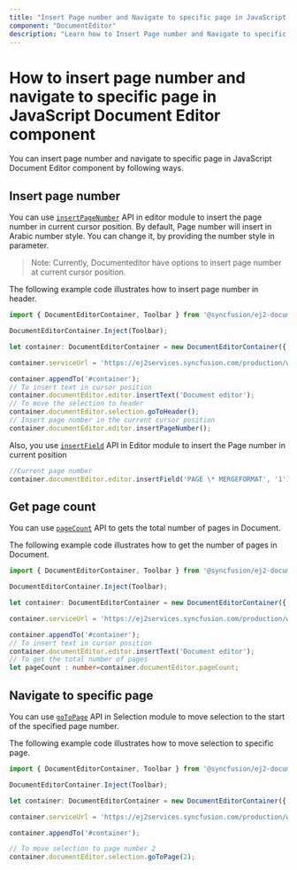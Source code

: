 ```yaml
---
title: "Insert Page number and Navigate to specific page in JavaScript DocumentEditor | Syncfusion " 
component: "DocumentEditor" 
description: "Learn how to Insert Page number and Navigate to specific page from the Syncfusion JavaScript Document Editor component." 
---
```


# How to insert page number and navigate to specific page in JavaScript Document Editor component

You can insert page number and navigate to specific page in JavaScript Document Editor component by following ways.

## Insert page number

You can use [`insertPageNumber`](../../api/document-editor/editor/#insertpagenumber) API in editor module to insert the page number in current cursor position. By default, Page number will insert in Arabic number style. You can change it, by providing the number style in parameter.

>Note: Currently, Documenteditor have options to insert page number at current cursor position.

The following example code illustrates how to insert page number in header.

```typescript
import { DocumentEditorContainer, Toolbar } from '@syncfusion/ej2-documenteditor';

DocumentEditorContainer.Inject(Toolbar);

let container: DocumentEditorContainer = new DocumentEditorContainer({ enableToolbar: true, height: '590px' });

container.serviceUrl = 'https://ej2services.syncfusion.com/production/web-services/api/documenteditor/';

container.appendTo('#container');
// To insert text in cursor position
container.documentEditor.editor.insertText('Document editor');
// To move the selection to header
container.documentEditor.selection.goToHeader();
// Insert page number in the current cursor position
container.documentEditor.editor.insertPageNumber();

```

Also, you use [`insertField`](../../api/document-editor/editor/#insertField) API in Editor module to insert the Page number in current position

```typescript
//Current page number
container.documentEditor.editor.insertField('PAGE \* MERGEFORMAT', '1');

```

## Get page count

You can use [`pageCount`](../../api/documenteditor/selection/#selectparagraph) API to gets the total number of pages in Document.

The following example code illustrates how to get the number of pages in Document.

```typescript
import { DocumentEditorContainer, Toolbar } from '@syncfusion/ej2-documenteditor';

DocumentEditorContainer.Inject(Toolbar);

let container: DocumentEditorContainer = new DocumentEditorContainer({ enableToolbar: true, height: '590px' });

container.serviceUrl = 'https://ej2services.syncfusion.com/production/web-services/api/documenteditor/';

container.appendTo('#container');
// To insert text in cursor position
container.documentEditor.editor.insertText('Document editor');
// To get the total number of pages
let pageCount : number=container.documentEditor.pageCount;

```

## Navigate to specific page

You can use [`goToPage`](../../api/document-editor/selection/#gotopage) API in Selection module to move selection to the start of the specified page number.

The following example code illustrates how to move selection to specific page.

```typescript
import { DocumentEditorContainer, Toolbar } from '@syncfusion/ej2-documenteditor';

DocumentEditorContainer.Inject(Toolbar);

let container: DocumentEditorContainer = new DocumentEditorContainer({ enableToolbar: true, height: '590px' });

container.serviceUrl = 'https://ej2services.syncfusion.com/production/web-services/api/documenteditor/';

container.appendTo('#container');

// To move selection to page number 2
container.documentEditor.selection.goToPage(2);
```